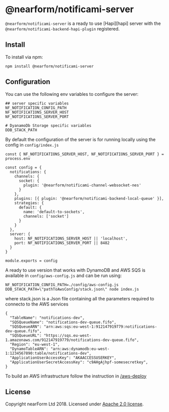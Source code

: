# @nearform/notificami-server

`@nearform/notificami-server` is a ready to use [Hapi][hapi] server with the `@nearform/notificami-backend-hapi-plugin` registered.

## Install

To install via npm:

```
npm install @nearform/notificami-server
```

## Configuration

You can use the following env variables to configure the server:

```
## server specific variables
NF_NOTIFICATION_CONFIG_PATH
NF_NOTIFICATIONS_SERVER_HOST
NF_NOTIFICATIONS_SERVER_PORT

# DyanamoDb Storage specific variables
DDB_STACK_PATH
```

By default the configuration of the server is for running locally using the config in `config/index.js`

```
const { NF_NOTIFICATIONS_SERVER_HOST, NF_NOTIFICATIONS_SERVER_PORT } = process.env

const config = {
  notifications: {
    channels: {
      socket: {
        plugin: '@nearform/notificami-channel-websocket-nes'
      }
    },
    plugins: [{ plugin: '@nearform/notificami-backend-local-queue' }],
    strategies: {
      default: {
        name: 'default-to-sockets',
        channels: ['socket']
      }
    }
  },
  server: {
    host: NF_NOTIFICATIONS_SERVER_HOST || 'localhost',
    port: NF_NOTIFICATIONS_SERVER_PORT || 8482
  }
}

module.exports = config
```

A ready to use version that works with DynamoDB and AWS SQS is available in `config/aws-config.js` and can be run using:

```
NF_NOTIFICATION_CONFIG_PATH=./config/aws-config.js DDB_STACK_PATH=\"pathToAwsConfig/stack.json\" node index.js
```

where stack.json is a Json file containing all the parameters required to connecto to the AWS services

```
{
  "TableName": "notifications-dev",
  "SQSQueueName": "notifications-dev-queue.fifo",
  "SQSQueueARN": "arn:aws:sqs:eu-west-1:912147919779:notifications-dev-queue.fifo",
  "SQSQueueURL": "https://sqs.eu-west-1.amazonaws.com/912147919779/notifications-dev-queue.fifo",
  "Region": "eu-west-1",
  "DynamoTableARN": "arn:aws:dynamodb:eu-west-1:1234567890:table/notifications-dev",
  "ApplicationUserAccessKey": "AKAACCESSUSERKEY",
  "ApplicationUserSecretAccessKey": "c9AHgAjhpf-somesecretkey",
}
```

To build an AWS infrastructure follow the instruction in [/aws-deploy](https://github.com/nearform/notificami/tree/master/aws-deploy)

## License

Copyright nearForm Ltd 2018. Licensed under [Apache 2.0 license][license].

[license]: ./LICENSE.md
